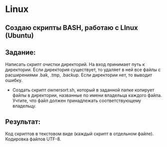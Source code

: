 # Linux
Создаю скрипты BASH, работаю с LInux (Ubuntu)
---
## Задание:
Написать скрипт очистки директорий. На вход принимает путь к директории. Если директория существует, то удаляет в ней все файлы с расширениями .bak, .tmp, .backup. Если директории нет, то выводит ошибку.
* Создать скрипт ownersort.sh, который в заданной папке копирует файлы в директории, названные по имени владельца каждого файла. Учтите, что файл должен принадлежать соответствующему владельцу.

## Результат:
Код скриптов в текстовом виде (каждый скрипт в отдельном файле). Кодировка файлов UTF-8.

